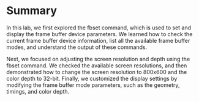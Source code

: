 # Summary

In this lab, we first explored the fbset command, which is used to set and display the frame buffer device parameters. We learned how to check the current frame buffer device information, list all the available frame buffer modes, and understand the output of these commands.

Next, we focused on adjusting the screen resolution and depth using the fbset command. We checked the available screen resolutions, and then demonstrated how to change the screen resolution to 800x600 and the color depth to 32-bit. Finally, we customized the display settings by modifying the frame buffer mode parameters, such as the geometry, timings, and color depth.
